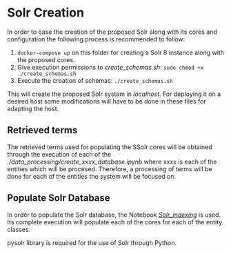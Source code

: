 # Solr Creation
In order to ease the creation of the proposed Solr along with its cores and configuration the following process is recommended to follow:
 1. `docker-compose up` on this folder for creating a Solr 8 instance along with the proposed cores.
 2. Give execution permissions to *create_schemas.sh*: `sudo chmod +x ./create_schemas.sh`
 3. Execute the creation of schemas: `./create_schemas.sh`

This will create the proposed Solr system in *localhost*. For deploying it on a desired host some modifications will have to be done in these files for adapting the host.

## Retrieved terms
The retrieved terms used for populating the SSolr cores will be obtained through the execution of each of the *./data_processing/create_xxxx_database.ipynb* where xxxx is each of the entities which will be procesed.
Therefore, a processing of terms will be done for each of the entities the system will be focused on.

## Populate Solr Database
In order to populate the Solr database, the Notebook [*Solr_indexing*](https://github.com/alvaroalon2/bio-nlp/blob/master/Solr/data_processing/Solr_indexing.ipynb) is used.
Its complete execution will populate each of the cores for each of the entity classes.

pysolr library is required for the use of Solr through Python.
